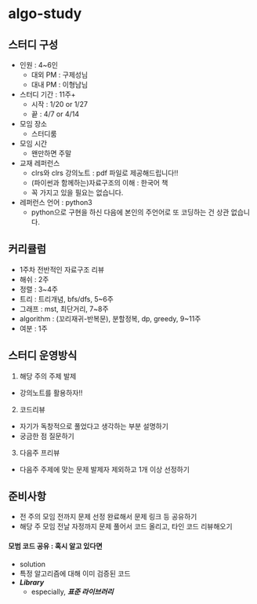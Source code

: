 # algo-study

## 스터디 구성

- 인원 : 4~6인
  - 대외 PM : 구제성님
  - 대내 PM : 이형남님
- 스터디 기간 : 11주+
  - 시작 : 1/20 or 1/27
  - 끝 : 4/7 or 4/14
- 모임 장소
  - 스터디룸
- 모임 시간
  - 왠만하면 주말
- 교재 레퍼런스
  - clrs와 clrs 강의노트 : pdf 파일로 제공해드립니다!!
  - (파이썬과 함께하는)자료구조의 이해 : 한국어 책
  - 꼭 가지고 있을 필요는 없습니다.
- 레퍼런스 언어 : python3
  - python으로 구현을 하신 다음에 본인의 주언어로 또 코딩하는 건 상관 없습니다.

## 커리큘럼

- 1주차 전반적인 자료구조 리뷰
- 해쉬 : 2주
- 정렬 : 3~4주
- 트리 : 트리개념, bfs/dfs, 5~6주
- 그래프 : mst, 최단거리, 7~8주
- algorithm : (꼬리재귀-반복문), 분할정복, dp, greedy, 9~11주
- 여분 : 1주

## 스터디 운영방식

1. 해당 주의 주제 발제
  - 강의노트를 활용하자!!
2. 코드리뷰
  - 자기가 독창적으로 풀었다고 생각하는 부분 설명하기
  - 궁금한 점 질문하기
3. 다음주 프리뷰
  - 다음주 주제에 맞는 문제 발제자 제외하고 1개 이상 선정하기

## 준비사항

- 전 주의 모임 전까지 문제 선정 완료해서 문제 링크 등 공유하기
- 해당 주 모임 전날 자정까지 문제 풀어서 코드 올리고, 타인 코드 리뷰해오기

#### 모범 코드 공유 : 혹시 알고 있다면

- solution
- 특정 알고리즘에 대해 이미 검증된 코드
- ***Library***
  - especially, ***표준 라이브러리***
